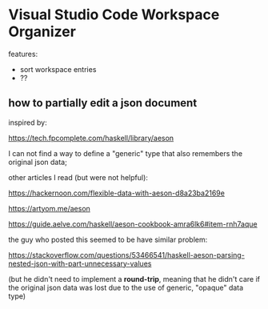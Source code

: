 # Visual Studio Code Workspace Organizer

features:

- sort workspace entries
- ??

## how to partially edit a json document

inspired by:

https://tech.fpcomplete.com/haskell/library/aeson

I can not find a way to define a "generic" type that also remembers
the original json data;

other articles I read (but were not helpful):

https://hackernoon.com/flexible-data-with-aeson-d8a23ba2169e

https://artyom.me/aeson

https://guide.aelve.com/haskell/aeson-cookbook-amra6lk6#item-rnh7aque

the guy who posted this seemed to be have similar problem:

https://stackoverflow.com/questions/53466541/haskell-aeson-parsing-nested-json-with-part-unnecessary-values

(but he didn't need to implement a **round-trip**, meaning that he didn't care if the original json data was lost due to the use of
generic, "opaque" data type)
